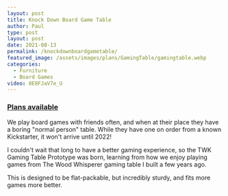 ```yaml
---
layout: post
title: Knock Down Board Game Table
author: Paul
type: post
layout: post
date: 2021-08-13
permalink: /knockdownboardgametable/
featured_image: /assets/images/plans/GamingTable/gamingtable.webp
categories:
  - Furniture
  - Board Games
video: 8E8FJaV7e_U
---
```


### [Plans available](/product/gamingtable/)

We play board games with friends often, and when at their place they have a boring "normal person" table. While they have one on order from a known Kickstarter, it won't arrive until 2022!

I couldn't wait that long to have a better gaming experience, so the TWK Gaming Table Prototype was born, learning from how we enjoy playing games from The Wood Whisperer gaming table I built a few years ago.

This is designed to be flat-packable, but incredibly sturdy, and fits more games more better.